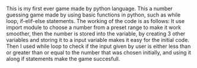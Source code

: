 This is my first ever game made by python language.
This a number guessing game made by using basic functions in python, such as while loop, if-elif-else statements. 
The working of the code is as follows:
It use import module to choose a number from a preset range to make it work smoother, then the number is stored into the variable, 
by creating 3 other variables and storing it to a input variable makes it easy for the initial code. 
Then I used while loop to check if the input given by user is either less than or greater than or equal to the number that was chosen initially, 
and using it along if statements make the game succesfull.
